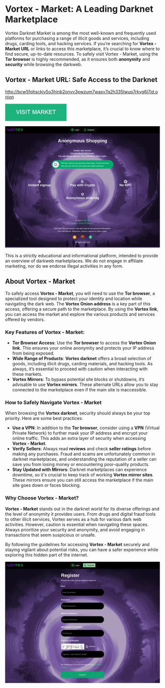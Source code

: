 # Vortex - Market: A Leading Darknet Marketplace  
Vortex Darknet Market is among the most well-known and frequently used platforms for purchasing a range of illicit goods and services, including drugs, carding tools, and hacking services. If you’re searching for **Vortex - Market URL** or links to access this marketplace, it’s crucial to know where to find secure, up-to-date resources. To safely visit Vortex - Market, using the **Tor browser** is highly recommended, as it ensures both **anonymity** and **security** while browsing the darkweb.

## Vortex - Market URL: Safe Access to the Darknet

http://bcw5fphsckjy5o3hinb2onvv3pwzum7wasv7q2h335lwup7rkvg6l7id.onion

[<img src="/assets/statlira.webp" width="200">](http://bcw5fphsckjy5o3hinb2onvv3pwzum7wasv7q2h335lwup7rkvg6l7id.onion)

<a href="http://bcw5fphsckjy5o3hinb2onvv3pwzum7wasv7q2h335lwup7rkvg6l7id.onion"><img src="/assets/prosunen.webp" alt="Vortex - Market Preview" style="max-width: 100%;"><a>

This is a strictly educational and informational platform, intended to provide an overview of darkweb marketplaces. We do not engage in affiliate marketing, nor do we endorse illegal activities in any form.

## About Vortex - Market  

To safely access **Vortex - Market**, you will need to use the **Tor browser**, a specialized tool designed to protect your identity and location while navigating the dark web. The **Vortex Onion address** is a key part of this access, offering a secure path to the marketplace. By using the **Vortex link**, you can access the market and explore the various products and services offered by vendors.

### Key Features of Vortex - Market:  
- **Tor Browser Access**: Use the **Tor browser** to access the **Vortex Onion link**. This ensures your online anonymity and protects your IP address from being exposed.
- **Wide Range of Products**: **Vortex darknet** offers a broad selection of goods, including illicit drugs, carding materials, and hacking tools. As always, it’s essential to proceed with caution when interacting with these markets.
- **Vortex Mirrors**: To bypass potential site blocks or shutdowns, it’s advisable to use **Vortex mirrors**. These alternate URLs allow you to stay connected to the marketplace even if the main site is inaccessible.

### How to Safely Navigate Vortex - Market  
When browsing the **Vortex darknet**, security should always be your top priority. Here are some best practices:
- **Use a VPN**: In addition to the **Tor browser**, consider using a **VPN** (Virtual Private Network) to further mask your IP address and encrypt your online traffic. This adds an extra layer of security when accessing **Vortex - Market**.
- **Verify Sellers**: Always read **reviews** and check **seller ratings** before making any purchases. Fraud and scams are unfortunately common in darknet marketplaces, and understanding the reputation of a seller can save you from losing money or encountering poor-quality products.
- **Stay Updated with Mirrors**: Darknet marketplaces can experience downtime, so it's crucial to keep track of working **Vortex mirror sites**. These mirrors ensure you can still access the marketplace if the main site goes down or faces blocking.

### Why Choose Vortex - Market?

**Vortex - Market** stands out in the darknet world for its diverse offerings and the level of anonymity it provides users. From drugs and digital fraud tools to other illicit services, Vortex serves as a hub for various dark web activities. However, caution is essential when navigating these spaces. Always prioritize your security and anonymity, and avoid engaging in transactions that seem suspicious or unsafe.

By following the guidelines for accessing **Vortex - Market** securely and staying vigilant about potential risks, you can have a safer experience while exploring this hidden part of the internet.

<a href="http://bcw5fphsckjy5o3hinb2onvv3pwzum7wasv7q2h335lwup7rkvg6l7id.onion"><img src="/assets/ardive.webp" alt="Vortex - Market Register" style="max-width: 100%;"><a>